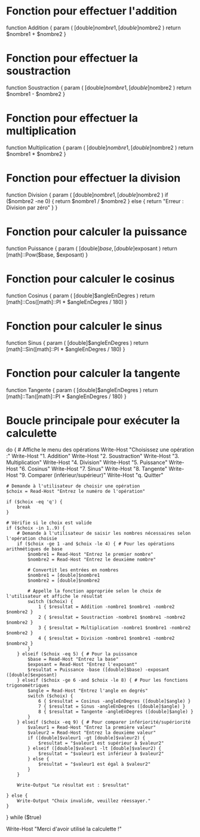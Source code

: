 # Fonction pour effectuer l'addition
function Addition {
    param (
        [double]$nombre1,
        [double]$nombre2
    )
    return $nombre1 + $nombre2
}

# Fonction pour effectuer la soustraction
function Soustraction {
    param (
        [double]$nombre1,
        [double]$nombre2
    )
    return $nombre1 - $nombre2
}

# Fonction pour effectuer la multiplication
function Multiplication {
    param (
        [double]$nombre1,
        [double]$nombre2
    )
    return $nombre1 * $nombre2
}

# Fonction pour effectuer la division
function Division {
    param (
        [double]$nombre1,
        [double]$nombre2
    )
    if ($nombre2 -ne 0) {
        return $nombre1 / $nombre2
    } else {
        return "Erreur : Division par zéro"
    }
}

# Fonction pour calculer la puissance
function Puissance {
    param (
        [double]$base,
        [double]$exposant
    )
    return [math]::Pow($base, $exposant)
}

# Fonction pour calculer le cosinus
function Cosinus {
    param (
        [double]$angleEnDegres
    )
    return [math]::Cos([math]::PI * $angleEnDegres / 180)
}

# Fonction pour calculer le sinus
function Sinus {
    param (
        [double]$angleEnDegres
    )
    return [math]::Sin([math]::PI * $angleEnDegres / 180)
}

# Fonction pour calculer la tangente
function Tangente {
    param (
        [double]$angleEnDegres
    )
    return [math]::Tan([math]::PI * $angleEnDegres / 180)
}

# Boucle principale pour exécuter la calculette
do {
    # Affiche le menu des opérations
    Write-Host "Choisissez une opération :"
    Write-Host "1. Addition"
    Write-Host "2. Soustraction"
    Write-Host "3. Multiplication"
    Write-Host "4. Division"
    Write-Host "5. Puissance"
    Write-Host "6. Cosinus"
    Write-Host "7. Sinus"
    Write-Host "8. Tangente"
    Write-Host "9. Comparer (inférieur/supérieur)"
    Write-Host "q. Quitter"

    # Demande à l'utilisateur de choisir une opération
    $choix = Read-Host "Entrez le numéro de l'opération"

    if ($choix -eq 'q') {
        break
    }

    # Vérifie si le choix est valide
    if ($choix -in 1..9) {
        # Demande à l'utilisateur de saisir les nombres nécessaires selon l'opération choisie
        if ($choix -ge 1 -and $choix -le 4) { # Pour les opérations arithmétiques de base
            $nombre1 = Read-Host "Entrez le premier nombre"
            $nombre2 = Read-Host "Entrez le deuxième nombre"

            # Convertit les entrées en nombres
            $nombre1 = [double]$nombre1
            $nombre2 = [double]$nombre2

            # Appelle la fonction appropriée selon le choix de l'utilisateur et affiche le résultat
            switch ($choix) {
                1 { $resultat = Addition -nombre1 $nombre1 -nombre2 $nombre2 }
                2 { $resultat = Soustraction -nombre1 $nombre1 -nombre2 $nombre2 }
                3 { $resultat = Multiplication -nombre1 $nombre1 -nombre2 $nombre2 }
                4 { $resultat = Division -nombre1 $nombre1 -nombre2 $nombre2 }
            }
        } elseif ($choix -eq 5) { # Pour la puissance
            $base = Read-Host "Entrez la base"
            $exposant = Read-Host "Entrez l'exposant"
            $resultat = Puissance -base ([double]$base) -exposant ([double]$exposant)
        } elseif ($choix -ge 6 -and $choix -le 8) { # Pour les fonctions trigonométriques
            $angle = Read-Host "Entrez l'angle en degrés"
            switch ($choix) {
                6 { $resultat = Cosinus -angleEnDegres ([double]$angle) }
                7 { $resultat = Sinus -angleEnDegres ([double]$angle) }
                8 { $resultat = Tangente -angleEnDegres ([double]$angle) }
            }
        } elseif ($choix -eq 9) { # Pour comparer infériorité/supériorité
            $valeur1 = Read-Host "Entrez la première valeur"
            $valeur2 = Read-Host "Entrez la deuxième valeur"
            if ([double]$valeur1 -gt [double]$valeur2) {
                $resultat = "$valeur1 est supérieur à $valeur2"
            } elseif ([double]$valeur1 -lt [double]$valeur2) {
                $resultat = "$valeur1 est inférieur à $valeur2"
            } else {
                $resultat = "$valeur1 est égal à $valeur2"
            }
        }

        Write-Output "Le résultat est : $resultat"
        
    } else {
        Write-Output "Choix invalide, veuillez réessayer."
    }

} while ($true)

Write-Host "Merci d'avoir utilisé la calculette !"
